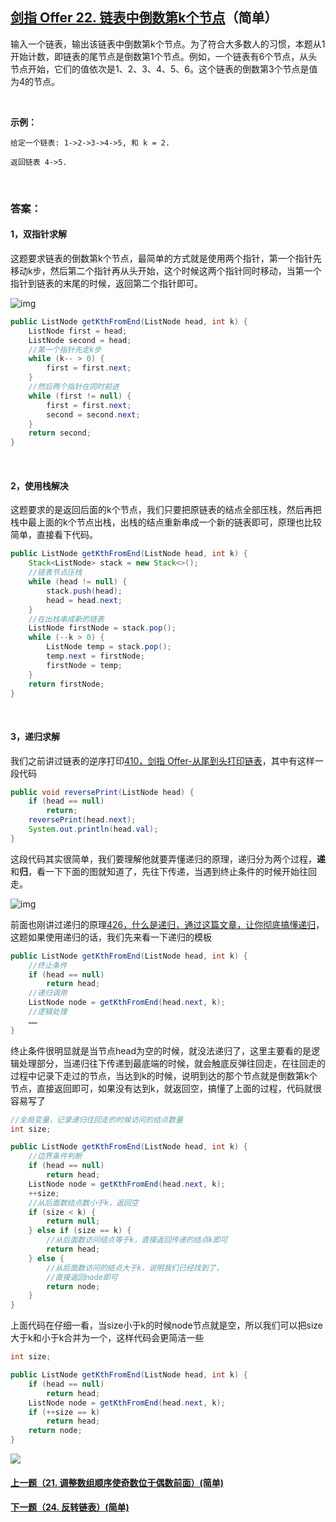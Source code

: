 ## [剑指 Offer 22. 链表中倒数第k个节点](https://leetcode-cn.com/problems/lian-biao-zhong-dao-shu-di-kge-jie-dian-lcof/)（简单）

输入一个链表，输出该链表中倒数第k个节点。为了符合大多数人的习惯，本题从1开始计数，即链表的尾节点是倒数第1个节点。例如，一个链表有6个节点，从头节点开始，它们的值依次是1、2、3、4、5、6。这个链表的倒数第3个节点是值为4的节点。

<br/>

**示例：**

```
给定一个链表: 1->2->3->4->5, 和 k = 2.

返回链表 4->5.
```

<br/>

### 答案：

#### 1，双指针求解

这题要求链表的倒数第k个节点，最简单的方式就是使用两个指针，第一个指针先移动k步，然后第二个指针再从头开始，这个时候这两个指针同时移动，当第一个指针到链表的末尾的时候，返回第二个指针即可。

![img](https://mmbiz.qpic.cn/mmbiz_png/PGmTibd8KQBHyJ6wibZRgATib8BzAQibDiaOl6LEuuINFicK4XiaqRKkkvddZqs27spTHic2EgroAjBmHcR0L1ZLfOFDLQ/640?wx_fmt=png&tp=webp&wxfrom=5&wx_lazy=1&wx_co=1)

```java
public ListNode getKthFromEnd(ListNode head, int k) {
    ListNode first = head;
    ListNode second = head;
    //第一个指针先走k步
    while (k-- > 0) {
        first = first.next;
    }
    //然后两个指针在同时前进
    while (first != null) {
        first = first.next;
        second = second.next;
    }
    return second;
}
```

<br/>

#### 2，使用栈解决

这题要求的是返回后面的k个节点，我们只要把原链表的结点全部压栈，然后再把栈中最上面的k个节点出栈，出栈的结点重新串成一个新的链表即可，原理也比较简单，直接看下代码。

```java
public ListNode getKthFromEnd(ListNode head, int k) {
    Stack<ListNode> stack = new Stack<>();
    //链表节点压栈
    while (head != null) {
        stack.push(head);
        head = head.next;
    }
    //在出栈串成新的链表
    ListNode firstNode = stack.pop();
    while (--k > 0) {
        ListNode temp = stack.pop();
        temp.next = firstNode;
        firstNode = temp;
    }
    return firstNode;
}
```

<br/>

#### 3，递归求解

我们之前讲过链表的逆序打印[410，剑指 Offer-从尾到头打印链表](https://mp.weixin.qq.com/s/caOEBjxDY7rxU5yG-ilfOw)，其中有这样一段代码

```java
public void reversePrint(ListNode head) {
    if (head == null)
        return;
    reversePrint(head.next);
    System.out.println(head.val);
}
```

这段代码其实很简单，我们要理解他就要弄懂递归的原理，递归分为两个过程，**递**和**归**，看一下下面的图就知道了，先往下传递，当遇到终止条件的时候开始往回走。

![img](https://mmbiz.qpic.cn/mmbiz_png/PGmTibd8KQBHyJ6wibZRgATib8BzAQibDiaOlgENhjjsL7eae1zB0NLYzibeNb1bKxWUuDkbux6IZzayoNDcybHvqyAg/640?wx_fmt=png&tp=webp&wxfrom=5&wx_lazy=1&wx_co=1)

前面也刚讲过递归的原理[426，什么是递归，通过这篇文章，让你彻底搞懂递归](https://mp.weixin.qq.com/s/PgSSYc50ajnbh8zD6Ei07g)，这题如果使用递归的话，我们先来看一下递归的模板

```java
public ListNode getKthFromEnd(ListNode head, int k) {
    //终止条件
    if (head == null)
        return head;
    //递归调用
    ListNode node = getKthFromEnd(head.next, k);
    //逻辑处理
    ……
}
```

终止条件很明显就是当节点head为空的时候，就没法递归了，这里主要看的是逻辑处理部分，当递归往下传递到最底端的时候，就会触底反弹往回走，在往回走的过程中记录下走过的节点，当达到k的时候，说明到达的那个节点就是倒数第k个节点，直接返回即可，如果没有达到k，就返回空，搞懂了上面的过程，代码就很容易写了

```java
//全局变量，记录递归往回走的时候访问的结点数量
int size;

public ListNode getKthFromEnd(ListNode head, int k) {
    //边界条件判断
    if (head == null)
        return head;
    ListNode node = getKthFromEnd(head.next, k);
    ++size;
    //从后面数结点数小于k，返回空
    if (size < k) {
        return null;
    } else if (size == k) {
        //从后面数访问结点等于k，直接返回传递的结点k即可
        return head;
    } else {
        //从后面数访问的结点大于k，说明我们已经找到了，
        //直接返回node即可
        return node;
    }
}
```

上面代码在仔细一看，当size小于k的时候node节点就是空，所以我们可以把size大于k和小于k合并为一个，这样代码会更简洁一些

```java
int size;

public ListNode getKthFromEnd(ListNode head, int k) {
    if (head == null)
        return head;
    ListNode node = getKthFromEnd(head.next, k);
    if (++size == k)
        return head;
    return node;
}
```





![](https://img-blog.csdnimg.cn/20200807155236311.png)

#### [上一题（21. 调整数组顺序使奇数位于偶数前面）(简单)](https://github.com/sdwwld/leetCode/blob/master/src/main/java/com/wld/java/offer/剑指Offer21.md)

#### [下一题（24. 反转链表）(简单)](https://github.com/sdwwld/leetCode/blob/master/src/main/java/com/wld/java/offer/剑指Offer24.md)